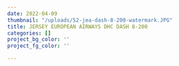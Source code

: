 ```yaml
---
date: 2022-04-09
thumbnail: "/uploads/52-jea-dash-8-200-watermark.JPG"
title: JERSEY EUROPEAN AIRWAYS DHC DASH 8-200
categories: []
project_bg_color: ''
project_fg_color: ''

---
```

